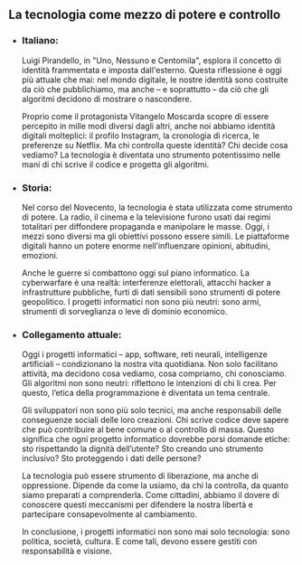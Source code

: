##  La tecnologia come mezzo di potere e controllo


- ### **Italiano:**  
	Luigi Pirandello, in "Uno, Nessuno e Centomila", esplora il concetto di identità frammentata e imposta dall'esterno. Questa riflessione è oggi più attuale che mai: nel mondo digitale, le nostre identità sono costruite da ciò che pubblichiamo, ma anche – e soprattutto – da ciò che gli algoritmi decidono di mostrare o nascondere.
	
	Proprio come il protagonista Vitangelo Moscarda scopre di essere percepito in mille modi diversi dagli altri, anche noi abbiamo identità digitali molteplici: il profilo Instagram, la cronologia di ricerca, le preferenze su Netflix. Ma chi controlla queste identità? Chi decide cosa vediamo? La tecnologia è diventata uno strumento potentissimo nelle mani di chi scrive il codice e progetta gli algoritmi.



- ### **Storia:**  
	Nel corso del Novecento, la tecnologia è stata utilizzata come strumento di potere. La radio, il cinema e la televisione furono usati dai regimi totalitari per diffondere propaganda e manipolare le masse. Oggi, i mezzi sono diversi ma gli obiettivi possono essere simili. Le piattaforme digitali hanno un potere enorme nell’influenzare opinioni, abitudini, emozioni.
	
	Anche le guerre si combattono oggi sul piano informatico. La cyberwarfare è una realtà: interferenze elettorali, attacchi hacker a infrastrutture pubbliche, furti di dati sensibili sono strumenti di potere geopolitico. I progetti informatici non sono più neutri: sono armi, strumenti di sorveglianza o leve di dominio economico.



- ### **Collegamento attuale:**  
	Oggi i progetti informatici – app, software, reti neurali, intelligenze artificiali – condizionano la nostra vita quotidiana. Non solo facilitano attività, ma decidono cosa vediamo, cosa compriamo, chi conosciamo. Gli algoritmi non sono neutri: riflettono le intenzioni di chi li crea. Per questo, l’etica della programmazione è diventata un tema centrale.
	
	Gli sviluppatori non sono più solo tecnici, ma anche responsabili delle conseguenze sociali delle loro creazioni. Chi scrive codice deve sapere che può contribuire al bene comune o al controllo di massa. Questo significa che ogni progetto informatico dovrebbe porsi domande etiche: sto rispettando la dignità dell’utente? Sto creando uno strumento inclusivo? Sto proteggendo i dati delle persone?
	
	La tecnologia può essere strumento di liberazione, ma anche di oppressione. Dipende da come la usiamo, da chi la controlla, da quanto siamo preparati a comprenderla. Come cittadini, abbiamo il dovere di conoscere questi meccanismi per difendere la nostra libertà e partecipare consapevolmente al cambiamento.
	
	In conclusione, i progetti informatici non sono mai solo tecnologia: sono politica, società, cultura. E come tali, devono essere gestiti con responsabilità e visione.